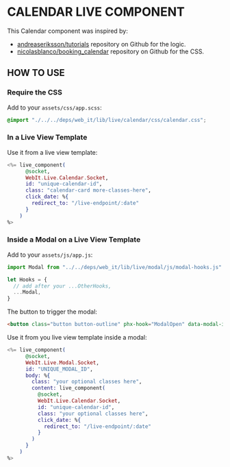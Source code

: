 # CALENDAR LIVE COMPONENT

This Calendar component was inspired by:

* [andreaseriksson/tutorials](https://github.com/andreaseriksson/tutorials) repository on Github for the logic.
* [nicolasblanco/booking_calendar](https://github.com/nicolasblanco/booking_calendar) repository on Github for the CSS.


## HOW TO USE

### Require the CSS

Add to your `assets/css/app.scss`:

```css
@import "./../../deps/web_it/lib/live/calendar/css/calendar.css";
```

### In a Live View Template

Use it  from a live view template:

```elixir
<%= live_component(
      @socket,
      WebIt.Live.Calendar.Socket,
      id: "unique-calendar-id",
      class: "calendar-card more-classes-here",
      click_date: %{
        redirect_to: "/live-endpoint/:date"
      }
    )
%>
```

### Inside a Modal on a Live View Template

Add to your `assets/js/app.js`:

```js
import Modal from "../../deps/web_it/lib/live/modal/js/modal-hooks.js"

let Hooks = {
  // add after your ...OtherHooks,
  ...Modal,
}
```

The button to trigger the modal:

```html
<button class="button button-outline" phx-hook="ModalOpen" data-modal-id="UNIQUE_MODAL_ID">Show Confirmation Dialog</button>
```

Use it from you live view template inside a modal:

```elixir
<%= live_component(
      @socket,
      WebIt.Live.Modal.Socket,
      id: "UNIQUE_MODAL_ID",
      body: %{
        class: "your optional classes here",
        content: live_component(
          @socket,
          WebIt.Live.Calendar.Socket,
          id: "unique-calendar-id",
          class: "your optional classes here",
          click_date: %{
            redirect_to: "/live-endpoint/:date"
          }
        )
      }
    )
%>
```
